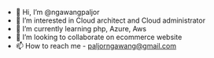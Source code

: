 - 👋 Hi, I’m @ngawangpaljor
- 👀 I’m interested in Cloud architect and Cloud administrator
- 🌱 I’m currently learning php, Azure, Aws
- 💞️ I’m looking to collaborate on ecommerce website
- 📫 How to reach me - paljorngawang@gmail.com

<!---
madmax59/madmax59 is a ✨ special ✨ repository because its `README.md` (this file) appears on your GitHub profile.
You can click the Preview link to take a look at your changes.
--->

